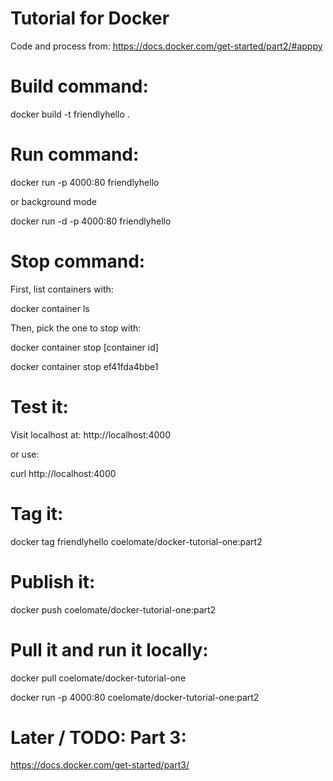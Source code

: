 # Tutorial for Docker

Code and process from: https://docs.docker.com/get-started/part2/#apppy

# Build command:

docker build -t friendlyhello .

# Run command:

docker run -p 4000:80 friendlyhello

or background mode

docker run -d -p 4000:80 friendlyhello

# Stop command:

First, list containers with:

docker container ls

Then, pick the one to stop with:

docker container stop [container id]

docker container stop ef41fda4bbe1

# Test it:

Visit localhost at: http://localhost:4000

or use:

curl http://localhost:4000

# Tag it:

docker tag friendlyhello coelomate/docker-tutorial-one:part2

# Publish it:

docker push coelomate/docker-tutorial-one:part2

# Pull it and run it locally:

docker pull coelomate/docker-tutorial-one

docker run -p 4000:80 coelomate/docker-tutorial-one:part2

# Later / TODO: Part 3:

https://docs.docker.com/get-started/part3/
